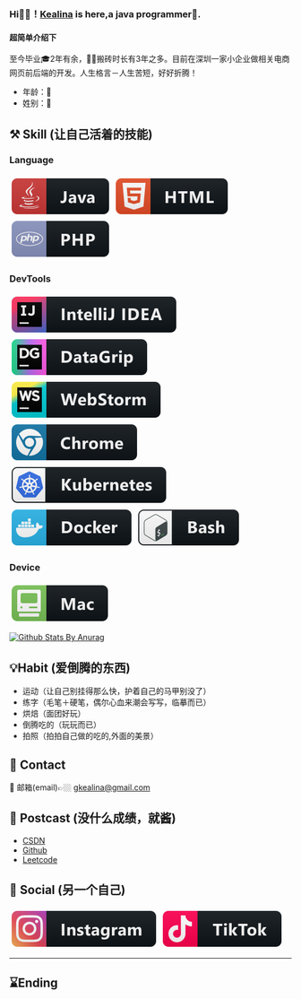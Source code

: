 ### Hi🙋‍♂️！[Kealina](https://github.com/Kealina-A) is here,a java programmer🙈.

#### 超简单介绍下
至今毕业🎓2年有余，👨‍💻搬砖时长有3年之多。目前在深圳一家小企业做相关电商网页前后端的开发。人生格言－人生苦短，好好折腾！

* 年龄：🐁
* 姓别：👧

## ⚒️ Skill (让自己活着的技能)

### Language
<img src="https://github.com/Kealina-A/Kealina-A/blob/master/svgs/coloredBadges/svg/dev/languages/java.svg" alt="java" style="vertical-align:top; margin:6px 4px;"> <img src="https://github.com/Kealina-A/Kealina-A/blob/master/svgs/coloredBadges/svg/dev/languages/html.svg" alt="html" style="vertical-align:top; margin:6px 4px;"> <img src="https://github.com/Kealina-A/Kealina-A/blob/master/svgs/coloredBadges/svg/dev/languages/php.svg" alt="php" style="vertical-align:top; margin:6px 4px;">

### DevTools
<img src="https://github.com/Kealina-A/Kealina-A/blob/master/svgs/coloredBadges/svg/dev/tools/jetbrains_intellij.svg" alt="jetbrains_intellij" style="vertical-align:top; margin:6px 4px;"> <img src="https://github.com/Kealina-A/Kealina-A/blob/master/svgs/coloredBadges/svg/dev/tools/jetbrains_datagrip.svg" alt="jetbrains_datagrip" style="vertical-align:top; margin:6px 4px;"> <img src="https://github.com/Kealina-A/Kealina-A/blob/master/svgs/coloredBadges/svg/dev/tools/jetbrains_webstorm.svg" alt="jetbrains_webstorm" style="vertical-align:top; margin:6px 4px;"> <img src="https://github.com/Kealina-A/Kealina-A/blob/master/svgs/coloredBadges/svg/dev/misc/chrome.svg" alt="chrome" style="vertical-align:top; margin:6px 4px;">
<img src="https://github.com/Kealina-A/Kealina-A/blob/master/svgs/coloredBadges/svg/dev/services/kubernetes.svg" alt="kubernetes" style="vertical-align:top; margin:6px 4px;"> <img src="https://github.com/Kealina-A/Kealina-A/blob/master/svgs/coloredBadges/svg/dev/tools/docker.svg" alt="docker" style="vertical-align:top; margin:6px 4px;"> <img src="https://github.com/Kealina-A/Kealina-A/blob/master/svgs/coloredBadges/svg/dev/tools/bash.svg" alt="bash" style="vertical-align:top; margin:6px 4px;">

### Device
<img src="https://github.com/Kealina-A/Kealina-A/blob/master/svgs/coloredBadges/svg/devices/mac.svg" alt="mac" style="vertical-align:top; margin:6px 4px;">

[![Github Stats By Anurag](https://github-readme-stats.vercel.app/api?username=Kealina-A&show_icons=true&title_color=fff&icon_color=79ff97&text_color=9f9f9f&bg_color=151515)](https://github.com/anuraghazra/github-readme-stats)

## 💡Habit (爱倒腾的东西)

* 运动（让自己别挂得那么快，护着自己的马甲别没了）
* 练字（毛笔＋硬笔，偶尔心血来潮会写写，临摹而已）
* 烘焙（面团好玩）
* 倒腾吃的（玩玩而已）
* 拍照（拍拍自己做的吃的,外面的美景）

## 🌟 Contact

📮 邮箱(email)👉🏼 gkealina@gmail.com


## 🌱 Postcast (没什么成绩，就酱)

* [CSDN](https://blog.csdn.net/kealina)
* [Github](https://github.com/Kealina-A)
* [Leetcode](https://leetcode-cn.com/u/kealina/)

## 🌹 Social (另一个自己)

 [<img src="https://github.com/Kealina-A/Kealina-A/blob/master/svgs/coloredBadges/svg/social/instagram.svg" alt="instagram" style="vertical-align:top; margin:6px 4px;">](https://blog.csdn.net/kealina) [<img src="https://github.com/Kealina-A/Kealina-A/blob/master/svgs/coloredBadges/svg/social/tiktok.svg" alt="tiktok" style="vertical-align:top; margin:6px 4px;">](https://blog.csdn.net/kealina)

***********************************

## ⌛Ending 

